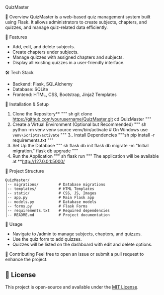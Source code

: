 QuizMaster

📌 Overview
QuizMaster is a web-based quiz management system built using Flask. 
It allows administrators to create subjects, chapters, and quizzes, and manage quiz-related data efficiently.

🚀 Features
- Add, edit, and delete subjects.
- Create chapters under subjects.
- Manage quizzes with assigned chapters and subjects.
- Display all existing quizzes in a user-friendly interface.

🛠️ Tech Stack
- Backend: Flask, SQLAlchemy
- Database: SQLite
- Frontend: HTML, CSS, Bootstrap, Jinja2 Templates

 🔧 Installation & Setup
1. Clone the Repository**
   """
   sh
   git clone https://github.com/yourusername/QuizMaster.git
   cd QuizMaster
   """
2. Create a Virtual Environment (Optional but Recommended)
   """
    sh
   python -m venv venv
   source venv/bin/activate  # On Windows use `venv\Scripts\activate`
   """
3.. Install Dependencies
   """sh
   pip install -r requirements.txt
   """
4. Set Up the Database
   """
   sh
   flask db init
   flask db migrate -m "Initial migration."
   flask db upgrade
   """
5. Run the Application
   """
   sh
   flask run
   """
   The application will be available at **http://127.0.0.1:5000/

 📂 Project Structure
```
QuizMaster/
│-- migrations/         # Database migrations
│-- templates/          # HTML Templates
│-- static/             # CSS, JS, Images
│-- app.py              # Main Flask app
│-- models.py           # Database models
│-- forms.py            # Flask Forms
│-- requirements.txt    # Required dependencies
│-- README.md           # Project documentation
```

🎯 Usage
- Navigate to /admin to manage subjects, chapters, and quizzes.
- Use the quiz form to add quizzes.
- Quizzes will be listed on the dashboard with edit and delete options.

 🤝 Contributing
Feel free to open an issue or submit a pull request to enhance the project.

## 📝 License
This project is open-source and available under the [MIT License](LICENSE).

